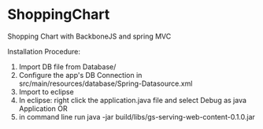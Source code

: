 ShoppingChart
=============

Shopping Chart with BackboneJS and spring MVC

Installation Procedure:
1) Import DB file from Database/
2) Configure the app's DB Connection in src/main/resources/database/Spring-Datasource.xml
3) Import to eclipse
4) In eclipse: right click the application.java file and select Debug as java Application
OR
3) in command line run java -jar build/libs/gs-serving-web-content-0.1.0.jar
